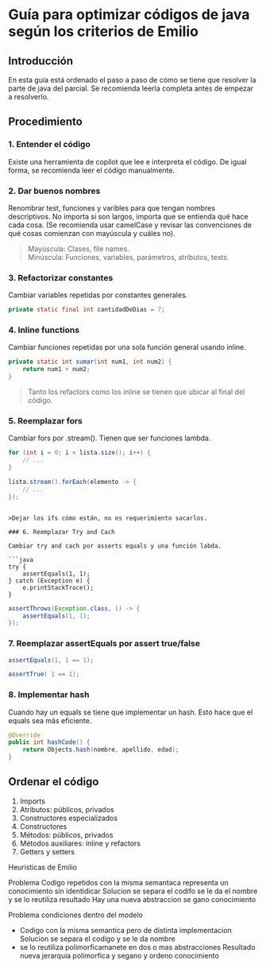 # Guía para optimizar códigos de java según los criterios de Emilio

## Introducción

En esta guía está ordenado el paso a paso de cómo se tiene que resolver la parte de java del parcial. Se recomienda leerla completa antes de empezar a resolverlo.

## Procedimiento

### 1. Entender el código

Existe una herramienta de copilot que lee e interpreta el código. De igual forma, se recomienda leer el código manualmente.

### 2. Dar buenos nombres

Renombrar test, funciones y varibles para que tengan nombres descriptivos. No importa si son largos, importa que se entienda qué hace cada cosa. (Se recomienda usar camelCase y revisar las convenciones de qué cosas comienzan con mayúscula y cuáles no).

>Mayúscula: Clases, file names.\
>Minúscula: Funciones, variables, parámetros, atributos, tests.

### 3. Refactorizar constantes

Cambiar variables repetidas por constantes generales.

```java
private static final int cantidadDeDias = 7;
```

### 4. Inline functions

Cambiar funciones repetidas por una sola función general usando inline.

```java
private static int sumar(int num1, int num2) {
    return num1 + num2;
}
```

> Tanto los refactors como los inline se tienen que ubicar al final del código.

### 5. Reemplazar fors

Cambiar fors por .stream(). Tienen que ser funciones lambda.

```java
for (int i = 0; i < lista.size(); i++) {
    // ...
}
```

```java
lista.stream().forEach(elemento -> {
    // ...
});
```
```

>Dejar los ifs cómo están, no es requerimiento sacarlos.

### 6. Reemplazar Try and Cach

Cambiar try and cach por asserts equals y una función labda.

```java
try {
    assertEquals(1, 1);
} catch (Exception e) {
    e.printStackTrace();
}
```

```java
assertThrows(Exception.class, () -> {
    assertEquals(1, 1);
});
```
### 7. Reemplazar assertEquals por assert true/false
    
```java
assertEquals(1, 1 == 1);
```

```java
assertTrue( 1 == 1);
```

### 8. Implementar hash

Cuando hay un equals se tiene que implementar un hash. Esto hace que el equals sea más eficiente.

```java
@Override
public int hashCode() {
    return Objects.hash(nombre, apellido, edad);
}
```

## Ordenar el código

1. Imports
2. Atributos: públicos, privados
3. Constructores especializados
4. Constructores
5. Métodos: públicos, privados
6. Métodos auxiliares: inline y refactors
7. Getters y setters


Heuristicas de Emilio

Problema Codigo repetidos con la  misma semantaca representa un conocimiento sin identidicar
Solucion se separa el codifo se le da el nombre y se lo reutiliza
resultado Hay una nueva abstraccion se gano conocimiento 

Problema condiciones dentro del modelo 
 -  Codigo con la misma semantica pero de distinta implementacion
Solucion se separa el codigo y se le da nombre
-   se lo reutiliza polimorficamanete en dos o mas abstracciones
Resultado nueva jerarquia polimorfica y segano y  ordeno conocimiento